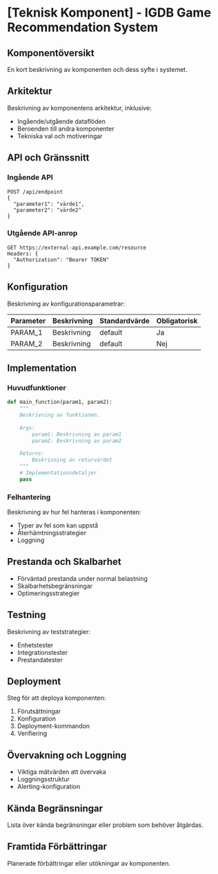 # [Teknisk Komponent] - IGDB Game Recommendation System

## Komponentöversikt

En kort beskrivning av komponenten och dess syfte i systemet.

## Arkitektur

Beskrivning av komponentens arkitektur, inklusive:
- Ingående/utgående dataflöden
- Beroenden till andra komponenter
- Tekniska val och motiveringar

## API och Gränssnitt

### Ingående API

```
POST /api/endpoint
{
  "parameter1": "värde1",
  "parameter2": "värde2"
}
```

### Utgående API-anrop

```
GET https://external-api.example.com/resource
Headers: {
  "Authorization": "Bearer TOKEN"
}
```

## Konfiguration

Beskrivning av konfigurationsparametrar:

| Parameter | Beskrivning | Standardvärde | Obligatorisk |
|-----------|-------------|---------------|-------------|
| PARAM_1   | Beskrivning | default       | Ja          |
| PARAM_2   | Beskrivning | default       | Nej         |

## Implementation

### Huvudfunktioner

```python
def main_function(param1, param2):
    """
    Beskrivning av funktionen.
    
    Args:
        param1: Beskrivning av param1
        param2: Beskrivning av param2
        
    Returns:
        Beskrivning av returvärdet
    """
    # Implementationsdetaljer
    pass
```

### Felhantering

Beskrivning av hur fel hanteras i komponenten:
- Typer av fel som kan uppstå
- Återhämtningsstrategier
- Loggning

## Prestanda och Skalbarhet

- Förväntad prestanda under normal belastning
- Skalbarhetsbegränsningar
- Optimeringsstrategier

## Testning

Beskrivning av teststrategier:
- Enhetstester
- Integrationstester
- Prestandatester

## Deployment

Steg för att deploya komponenten:
1. Förutsättningar
2. Konfiguration
3. Deployment-kommandon
4. Verifiering

## Övervakning och Loggning

- Viktiga mätvärden att övervaka
- Loggningsstruktur
- Alerting-konfiguration

## Kända Begränsningar

Lista över kända begränsningar eller problem som behöver åtgärdas.

## Framtida Förbättringar

Planerade förbättringar eller utökningar av komponenten.
